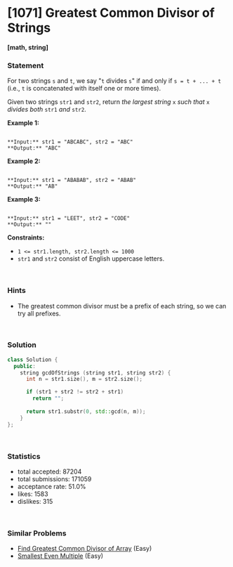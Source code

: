 # [1071] Greatest Common Divisor of Strings

**[math, string]**

### Statement

For two strings `s` and `t`, we say "`t` divides `s`" if and only if `s = t + ... + t` (i.e., `t` is concatenated with itself one or more times).

Given two strings `str1` and `str2`, return *the largest string* `x` *such that* `x` *divides both* `str1` *and* `str2`.


**Example 1:**

```

**Input:** str1 = "ABCABC", str2 = "ABC"
**Output:** "ABC"

```

**Example 2:**

```

**Input:** str1 = "ABABAB", str2 = "ABAB"
**Output:** "AB"

```

**Example 3:**

```

**Input:** str1 = "LEET", str2 = "CODE"
**Output:** ""

```

**Constraints:**
* `1 <= str1.length, str2.length <= 1000`
* `str1` and `str2` consist of English uppercase letters.


<br />

### Hints

- The greatest common divisor must be a prefix of each string, so we can try all prefixes.

<br />

### Solution

```cpp
class Solution {
  public:
    string gcdOfStrings (string str1, string str2) {
      int n = str1.size(), m = str2.size();

      if (str1 + str2 != str2 + str1)
        return "";
      
      return str1.substr(0, std::gcd(n, m));
    }
};
```

<br />

### Statistics

- total accepted: 87204
- total submissions: 171059
- acceptance rate: 51.0%
- likes: 1583
- dislikes: 315

<br />

### Similar Problems

- [Find Greatest Common Divisor of Array](https://leetcode.com/problems/find-greatest-common-divisor-of-array) (Easy)
- [Smallest Even Multiple](https://leetcode.com/problems/smallest-even-multiple) (Easy)
